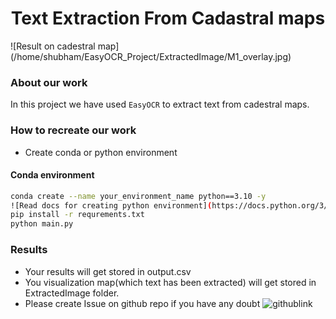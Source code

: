 <h1 align="center">Text Extraction From Cadastral maps </h1>
![Result on cadestral map](/home/shubham/EasyOCR_Project/ExtractedImage/M1_overlay.jpg)

### About our work

In this project we have used `EasyOCR` to extract text from cadestral maps.

### How to recreate our work

- Create conda or python environment 
#### Conda environment
```bash
conda create --name your_environment_name python==3.10 -y
![Read docs for creating python environment](https://docs.python.org/3/library/venv.html)
pip install -r requrements.txt
python main.py
```
### Results
* Your results will get stored in output.csv
* You visualization map(which text has been extracted) will get stored in ExtractedImage folder.
* Please create Issue on github repo if you have any doubt
![githublink]()